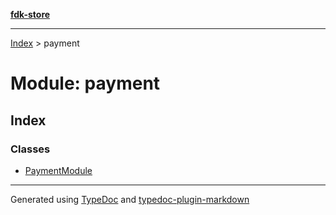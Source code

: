 [**fdk-store**](../README.md)
***

[Index](../API.md) > payment

# Module: payment

## Index

### Classes

- [PaymentModule](classes/class.PaymentModule.md)

***
Generated using [TypeDoc](https://typedoc.org/) and [typedoc-plugin-markdown](https://www.npmjs.com/package/typedoc-plugin-markdown)
